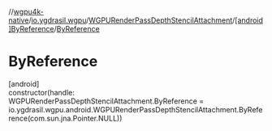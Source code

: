 //[wgpu4k-native](../../../../index.md)/[io.ygdrasil.wgpu](../../index.md)/[WGPURenderPassDepthStencilAttachment](../index.md)/[[android]ByReference](index.md)/[ByReference](-by-reference.md)

# ByReference

[android]\
constructor(handle: WGPURenderPassDepthStencilAttachment.ByReference = io.ygdrasil.wgpu.android.WGPURenderPassDepthStencilAttachment.ByReference(com.sun.jna.Pointer.NULL))